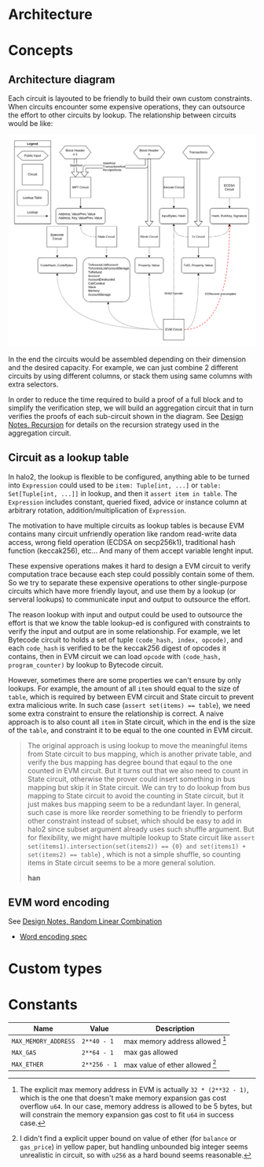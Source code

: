 # Architecture

<!-- toc -->

# Concepts

## Architecture diagram

Each circuit is layouted to be friendly to build their own custom constraints. When circuits encounter some expensive operations, they can outsource the effort to other circuits by lookup. The relationship between circuits would be like:

![](./architecture_diagram2.png)

In the end the circuits would be assembled depending on their dimension and the desired capacity. For example, we can just combine 2 different circuits by using different columns, or stack them using same columns with extra selectors.

In order to reduce the time required to build a proof of a full block and to
simplify the verification step, we will build an aggregation circuit that in
turn verifies the proofs of each sub-circuit shown in the diagram.  See [Design
Notes, Recursion](./design/recursion.md) for details on the recursion strategy
used in the aggregation circuit.

## Circuit as a lookup table

In halo2, the lookup is flexible to be configured, anything able to be turned into `Expression` could used to be `item: Tuple[int, ...]` or `table: Set[Tuple[int, ...]]` in lookup, and then it `assert item in table`. The `Expression` includes constant, queried fixed, advice or instance column at arbitrary rotation, addition/multiplication of `Expression`.

The motivation to have multiple circuits as lookup tables is because EVM contains many circuit unfriendly operation like random read-write data access, wrong field operation (ECDSA on secp256k1), traditional hash function (keccak256), etc... And many of them accept variable lenght input.

These expensive operations makes it hard to design a EVM circuit to verify computation trace because each step could possibly contain some of them. So we try to separate these expensive operations to other single-purpose circuits which have more friendly layout, and use them by a lookup (or serveral lookups) to communicate input and output to outsource the effort.

The reason lookup with input and output could be used to outsource the effort is that we know the table lookup-ed is configured with constraints to verify the input and output are in some relationship. For example, we let Bytecode circuit to holds a set of tuple `(code_hash, index, opcode)`, and each `code_hash` is verified to be the keccak256 digest of opcodes it contains, then in EVM circuit we can load `opcode` with `(code_hash, program_counter)` by lookup to Bytecode circuit.

However, sometimes there are some properties we can't ensure by only lookups. For example, the amount of all `item` should equal to the size of `table`, which is required by between EVM circuit and State circuit to prevent extra malicious write. In such case (`assert set(items) == table`), we need some extra constraint to ensure the relationship is correct. A naive approach is to also count all `item` in State circuit, which in the end is the size of the `table`, and constraint it to be equal to the one counted in EVM circuit.

> The original approach is using lookup to move the meaningful items from State circuit to bus mapping, which is another private table, and verify the bus mapping has degree bound that eqaul to the one counted in EVM circuit.
> But it turns out that we also need to count in State circuit, otherwise the prover could insert something in bus mapping but skip it in State circuit. We can try to do lookup from bus mapping to State circuit to avoid the counting in State circuit, but it just makes bus mapping seem to be a redundant layer.
> In general, such case is more like reorder something to be friendly to perform other constraint instead of subset, which should be easy to add in halo2 since subset argument already uses such shuffle argument. But for flexibility, we might have multiple lookup to State circuit like `assert set(items1).intersection(set(items2)) == {0} and set(items1) + set(items2) == table`) , which is not a simple shuffle, so counting items in State circuit seems to be a more general solution.
> 
> **han**

## EVM word encoding

See [Design Notes, Random Linear Combination](./design/random-linear-combinaion.md)

- [Word encoding spec](https://github.com/appliedzkp/zkevm-specs/blob/master/specs/word-encoding.md)

# Custom types

# Constants

| Name                 | Value        | Description                     |
| -------------------- | ------------ | ------------------------------- |
| `MAX_MEMORY_ADDRESS` | `2**40 - 1`  | max memory address allowed [^1] |
| `MAX_GAS`            | `2**64 - 1`  | max gas allowed                 |
| `MAX_ETHER`          | `2**256 - 1` | max value of ether allowed [^2] |


[^1]: The explicit max memory address in EVM is actually `32 * (2**32 - 1)`, which is the one that doesn't make memory expansion gas cost overflow `u64`. In our case, memory address is allowed to be 5 bytes, but will constrain the memory expansion gas cost to fit `u64` in success case.

[^2]: I didn't find a explicit upper bound on value of ether (for `balance` or `gas_price`) in yellow paper, but handling unbounded big integer seems unrealistic in circuit, so with `u256` as a hard bound seems reasonable.
